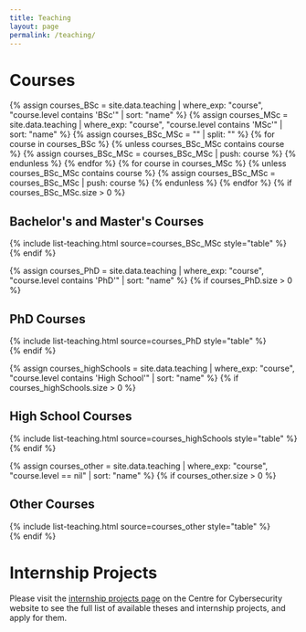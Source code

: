 ```yaml
---
title: Teaching
layout: page
permalink: /teaching/
---
```


# Courses

{% assign courses_BSc = site.data.teaching | where_exp: "course", "course.level contains 'BSc'" | sort: "name" %}
{% assign courses_MSc = site.data.teaching | where_exp: "course", "course.level contains 'MSc'" | sort: "name" %}
{% assign courses_BSc_MSc = "" | split: "" %}
{% for course in courses_BSc %}
  {% unless courses_BSc_MSc contains course %}
    {% assign courses_BSc_MSc = courses_BSc_MSc | push: course %}
  {% endunless %}
{% endfor %}
{% for course in courses_MSc %}
  {% unless courses_BSc_MSc contains course %}
    {% assign courses_BSc_MSc = courses_BSc_MSc | push: course %}
  {% endunless %}
{% endfor %}
{% if courses_BSc_MSc.size > 0 %}
  <section class="teaching-section bsc-msc-courses">
    <h2>Bachelor's and Master's Courses</h2>
    {% include list-teaching.html source=courses_BSc_MSc style="table" %}
  </section>
{% endif %}

{% assign courses_PhD = site.data.teaching | where_exp: "course", "course.level contains 'PhD'" | sort: "name" %}
{% if courses_PhD.size > 0 %}
  <section class="teaching-section phd-courses">
    <h2>PhD Courses</h2>
    {% include list-teaching.html source=courses_PhD style="table" %}
  </section>
{% endif %}

{% assign courses_highSchools = site.data.teaching | where_exp: "course", "course.level contains 'High School'" | sort: "name" %}
{% if courses_highSchools.size > 0 %}
  <section class="teaching-section high-school-courses">
    <h2>High School Courses</h2>
    {% include list-teaching.html source=courses_highSchools style="table" %}
  </section>
{% endif %}

{% assign courses_other = site.data.teaching | where_exp: "course", "course.level == nil" | sort: "name" %}
{% if courses_other.size > 0 %}
  <section class="teaching-section other-courses">
    <h2>Other Courses</h2>
    {% include list-teaching.html source=courses_other style="table" %}
  </section>
{% endif %}

# Internship Projects

Please visit the [internship projects page](https://csfbk.github.io/internships) on the Centre for Cybersecurity website to see the full list of available theses and internship projects, and apply for them.
